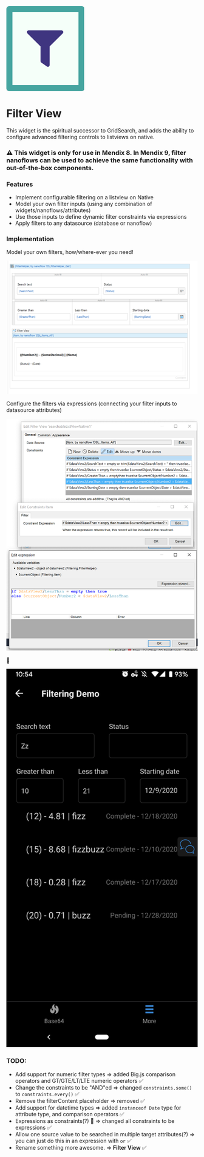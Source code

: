 ![image-20201211102634539](https://github.com/cdcharlebois/searchable-listview-native/raw/main/README.assets/image-20201211102634539.png)

# Filter View

This widget is the spiritual successor to GridSearch, and adds the ability to configure advanced filtering controls to
listviews on native.

### ⚠️ This widget is only for use in Mendix 8. In Mendix 9, filter nanoflows can be used to achieve the same functionality with out-of-the-box components.

### Features

-   Implement configurable filtering on a listview on Native
-   Model your own filter inputs (using any combination of widgets/nanoflows/attributes)
-   Use those inputs to define dynamic filter constraints via expressions
-   Apply filters to any datasource (database or nanoflow)

### Implementation

Model your own filters, how/where-ever you need!

![image-20201209104841662](https://raw.githubusercontent.com/cdcharlebois/searchable-listview-native/main/README.assets/image-20201209104841662.png)

Configure the filters via expressions (connecting your filter inputs to datasource attributes)

![image-20201209105028733](https://github.com/cdcharlebois/searchable-listview-native/raw/main/README.assets/image-20201209105028733.png)

:tada:

![image-20201209105522954](https://github.com/cdcharlebois/searchable-listview-native/raw/main/README.assets/image-20201209105522954.png)

### TODO:

-   Add support for numeric filter types => added Big.js comparison operators and GT/GTE/LT/LTE numeric operators ✅
-   Change the constraints to be "AND"ed => changed `constraints.some()` to `constraints.every()` ✅
-   Remove the filterContent placeholder => removed ✅
-   Add support for datetime types => added `instanceof Date` type for attribute type, and comparison operators ✅
-   Expressions as constraints(?) 🤯 => changed all constraints to be expressions ✅
-   Allow one source value to be searched in multiple target attributes(?) => you can just do this in an expression with
    `or` ✅
-   Rename something more awesome. => **Filter View** ✅
